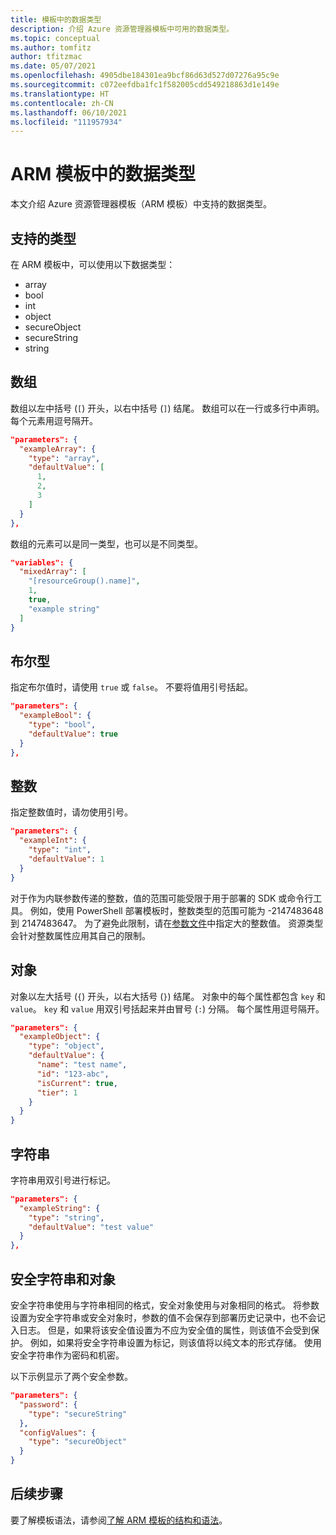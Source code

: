 ```yaml
---
title: 模板中的数据类型
description: 介绍 Azure 资源管理器模板中可用的数据类型。
ms.topic: conceptual
ms.author: tomfitz
author: tfitzmac
ms.date: 05/07/2021
ms.openlocfilehash: 4905dbe184301ea9bcf86d63d527d07276a95c9e
ms.sourcegitcommit: c072eefdba1fc1f582005cdd549218863d1e149e
ms.translationtype: HT
ms.contentlocale: zh-CN
ms.lasthandoff: 06/10/2021
ms.locfileid: "111957934"
---
```

# <a name="data-types-in-arm-templates"></a>ARM 模板中的数据类型

本文介绍 Azure 资源管理器模板（ARM 模板）中支持的数据类型。

## <a name="supported-types"></a>支持的类型

在 ARM 模板中，可以使用以下数据类型：

* array
* bool
* int
* object
* secureObject
* secureString
* string

## <a name="arrays"></a>数组

数组以左中括号 (`[`) 开头，以右中括号 (`]`) 结尾。 数组可以在一行或多行中声明。 每个元素用逗号隔开。

```json
"parameters": {
  "exampleArray": {
    "type": "array",
    "defaultValue": [
      1,
      2,
      3
    ]
  }
},
```

数组的元素可以是同一类型，也可以是不同类型。

```json
"variables": {
  "mixedArray": [
    "[resourceGroup().name]",
    1,
    true,
    "example string"
  ]
}
```

## <a name="booleans"></a>布尔型

指定布尔值时，请使用 `true` 或 `false`。 不要将值用引号括起。

```json
"parameters": {
  "exampleBool": {
    "type": "bool",
    "defaultValue": true
  }
},
```

## <a name="integers"></a>整数

指定整数值时，请勿使用引号。

```json
"parameters": {
  "exampleInt": {
    "type": "int",
    "defaultValue": 1
  }
}
```

对于作为内联参数传递的整数，值的范围可能受限于用于部署的 SDK 或命令行工具。 例如，使用 PowerShell 部署模板时，整数类型的范围可能为 -2147483648 到 2147483647。 为了避免此限制，请在[参数文件](parameter-files.md)中指定大的整数值。 资源类型会针对整数属性应用其自己的限制。

## <a name="objects"></a>对象

对象以左大括号 (`{`) 开头，以右大括号 (`}`) 结尾。 对象中的每个属性都包含 `key` 和 `value`。 `key` 和 `value` 用双引号括起来并由冒号 (`:`) 分隔。 每个属性用逗号隔开。

```json
"parameters": {
  "exampleObject": {
    "type": "object",
    "defaultValue": {
      "name": "test name",
      "id": "123-abc",
      "isCurrent": true,
      "tier": 1
    }
  }
}
```

## <a name="strings"></a>字符串

字符串用双引号进行标记。

```json
"parameters": {
  "exampleString": {
    "type": "string",
    "defaultValue": "test value"
  }
},
```

## <a name="secure-strings-and-objects"></a>安全字符串和对象

安全字符串使用与字符串相同的格式，安全对象使用与对象相同的格式。 将参数设置为安全字符串或安全对象时，参数的值不会保存到部署历史记录中，也不会记入日志。 但是，如果将该安全值设置为不应为安全值的属性，则该值不会受到保护。 例如，如果将安全字符串设置为标记，则该值将以纯文本的形式存储。 使用安全字符串作为密码和机密。

以下示例显示了两个安全参数。

```json
"parameters": {
  "password": {
    "type": "secureString"
  },
  "configValues": {
    "type": "secureObject"
  }
}
```

## <a name="next-steps"></a>后续步骤

要了解模板语法，请参阅[了解 ARM 模板的结构和语法](./syntax.md)。